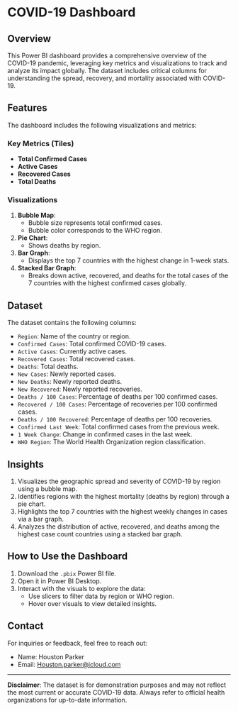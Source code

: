 # COVID-19 Dashboard

## Overview
This Power BI dashboard provides a comprehensive overview of the COVID-19 pandemic, leveraging key metrics and visualizations to track and analyze its impact globally. The dataset includes critical columns for understanding the spread, recovery, and mortality associated with COVID-19.

## Features
The dashboard includes the following visualizations and metrics:

### **Key Metrics (Tiles)**
- **Total Confirmed Cases**
- **Active Cases**
- **Recovered Cases**
- **Total Deaths**

### **Visualizations**
1. **Bubble Map**:
   - Bubble size represents total confirmed cases.
   - Bubble color corresponds to the WHO region.
2. **Pie Chart**:
   - Shows deaths by region.
3. **Bar Graph**:
   - Displays the top 7 countries with the highest change in 1-week stats.
4. **Stacked Bar Graph**:
   - Breaks down active, recovered, and deaths for the total cases of the 7 countries with the highest confirmed cases globally.

## Dataset
The dataset contains the following columns:
- `Region`: Name of the country or region.
- `Confirmed Cases`: Total confirmed COVID-19 cases.
- `Active Cases`: Currently active cases.
- `Recovered Cases`: Total recovered cases.
- `Deaths`: Total deaths.
- `New Cases`: Newly reported cases.
- `New Deaths`: Newly reported deaths.
- `New Recovered`: Newly reported recoveries.
- `Deaths / 100 Cases`: Percentage of deaths per 100 confirmed cases.
- `Recovered / 100 Cases`: Percentage of recoveries per 100 confirmed cases.
- `Deaths / 100 Recovered`: Percentage of deaths per 100 recoveries.
- `Confirmed Last Week`: Total confirmed cases from the previous week.
- `1 Week Change`: Change in confirmed cases in the last week.
- `WHO Region`: The World Health Organization region classification.

## Insights
1. Visualizes the geographic spread and severity of COVID-19 by region using a bubble map.
2. Identifies regions with the highest mortality (deaths by region) through a pie chart.
3. Highlights the top 7 countries with the highest weekly changes in cases via a bar graph.
4. Analyzes the distribution of active, recovered, and deaths among the highest case count countries using a stacked bar graph.

## How to Use the Dashboard
1. Download the `.pbix` Power BI file.
2. Open it in Power BI Desktop.
3. Interact with the visuals to explore the data:
   - Use slicers to filter data by region or WHO region.
   - Hover over visuals to view detailed insights.


## Contact
For inquiries or feedback, feel free to reach out:
- Name: Houston Parker
- Email: Houston.parker@icloud.com

---

**Disclaimer**: The dataset is for demonstration purposes and may not reflect the most current or accurate COVID-19 data. Always refer to official health organizations for up-to-date information.
